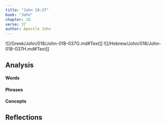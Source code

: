 ```yaml
---
title: "John 18:37"
book: "John"
chapter: 18
verse: 37
author: Apostle John
---
```

![[/Greek/John/018/John-018-037G.md#Text]]
![[/Hebrew/John/018/John-018-037H.md#Text]]

## Analysis

#### Words

#### Phrases

#### Concepts

## Reflections
